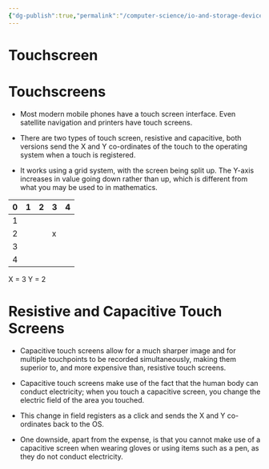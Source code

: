 ```yaml
---
{"dg-publish":true,"permalink":"/computer-science/io-and-storage-devices/touchscreen/","dgHomeLink":true,"dgPassFrontmatter":false}
---
```


# Touchscreen

# Touchscreens
- Most modern mobile phones have a touch screen interface. Even satellite navigation and printers have touch screens. 

- There are two types of touch screen, resistive and capacitive, both versions send the X and Y co-ordinates of the touch to the operating system when a touch is registered.

- It works using a grid system, with the screen being split up. The Y-axis increases in value going down rather than up, which is different from what you may be used to in mathematics.

| 0 | 1 | 2 | 3 | 4 |
| --- | --- | --- | --- | --- |
| 1 | | | | | | | |
| 2 | | | x | | | | |
| 3 | | | | | | | |
| 4 | | | | | | | |

X = 3
Y = 2

# Resistive and Capacitive Touch Screens
- Capacitive touch screens allow for a much sharper image and for multiple touchpoints to be recorded simultaneously, making them superior to, and more expensive than, resistive touch screens. 

- Capacitive touch screens make use of the fact that the human body can conduct electricity; when you touch a capacitive screen, you change the electric field of the area you touched. 

- This change in field registers as a click and sends the X and Y co-ordinates back to the OS. 

- One downside, apart from the expense, is that you cannot make use of a capacitive screen when wearing gloves or using items such as a pen, as they do not conduct electricity.

# 